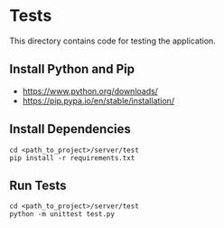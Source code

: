 # Tests
This directory contains code for testing the application.

## Install Python and Pip
- https://www.python.org/downloads/
- https://pip.pypa.io/en/stable/installation/

## Install Dependencies
```
cd <path_to_project>/server/test
pip install -r requirements.txt
```

## Run Tests
```
cd <path_to_project>/server/test
python -m unittest test.py
```
